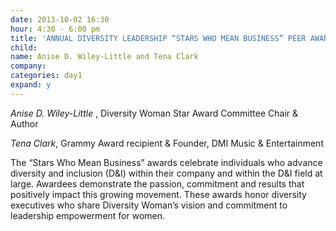 ```yaml
---
date: 2013-10-02 16:30
hour: 4:30 - 6:00 pm
title: 'ANNUAL DIVERSITY LEADERSHIP “STARS WHO MEAN BUSINESS” PEER AWARDS Celebration & Reception'
child:
name: Anise D. Wiley-Little and Tena Clark
company: 
categories: day1
expand: y
---
```

_Anise D. Wiley-Little_ ,  Diversity Woman Star Award Committee Chair & Author

_Tena Clark_, Grammy Award recipient & Founder, DMI Music & Entertainment

The “Stars Who Mean Business” awards celebrate individuals who advance diversity and inclusion (D&I) within their company and within the D&I field at large. Awardees demonstrate the passion, commitment and results that positively impact this growing movement. These awards honor diversity executives who share Diversity Woman’s vision and commitment to leadership empowerment for women.